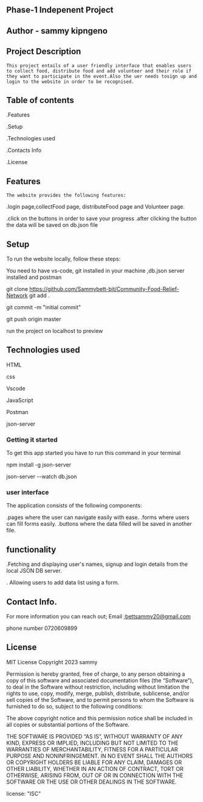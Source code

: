 ## Phase-1 Indepenent Project
## Author - sammy kipngeno

## Project Description
    This project entails of a user friendly interface that enables users to collect food, distribute food and add volunteer and their role if they want to participate in the event.Also the uer needs tosign up and login to the website in order to be recognised.
## Table of contents
.Features 

.Setup 

.Technologies used 

.Contacts Info 

.License

## Features
    The website provides the following features:

.login page,collectFood page, distributeFood page and Volunteer page.

.click on the buttons in order to save your progress
.after clicking the button the data will be saved on db.json file
## Setup
To run the website locally, follow these steps:

You need to have vs-code, git installed in your machine ,db.json server installed and postman

git clone https://github.com/Sammybett-bit/Community-Food-Relief-Network
git add .

git commit -m "initial commit"

git push origin master

run the project on localhost to preview

## Technologies used
HTML

css

Vscode

JavaScript

Postman

json-server

### Getting it started

To get this app started you have to run this command in your terminal

   npm install -g json-server

   json-server --watch db.json

### user interface

The application consists of the following components:

.pages where the user can navigate easily with ease.
.forms where users can fill forms easily.
.buttons where the data filled will be saved in another file.

## functionality
.Fetching and displaying user's names, signup and login details from the local JSON DB server.
 
  . Allowing users to add data list using a form.

## Contact Info.
For more information you can reach out; Email ;bettsammy20@gmail.com

phone number 0720609899

## License
MIT License Copyright 2023 sammy

Permission is hereby granted, free of charge, to any person obtaining a copy of this software and associated documentation files (the “Software”), to deal in the Software without restriction, including without limitation the rights to use, copy, modify, merge, publish, distribute, sublicense, and/or sell copies of the Software, and to permit persons to whom the Software is furnished to do so, subject to the following conditions:

The above copyright notice and this permission notice shall be included in all copies or substantial portions of the Software.

THE SOFTWARE IS PROVIDED “AS IS”, WITHOUT WARRANTY OF ANY KIND, EXPRESS OR IMPLIED, INCLUDING BUT NOT LIMITED TO THE WARRANTIES OF MERCHANTABILITY, FITNESS FOR A PARTICULAR PURPOSE AND NONINFRINGEMENT. IN NO EVENT SHALL THE AUTHORS OR COPYRIGHT HOLDERS BE LIABLE FOR ANY CLAIM, DAMAGES OR OTHER LIABILITY, WHETHER IN AN ACTION OF CONTRACT, TORT OR OTHERWISE, ARISING FROM, OUT OF OR IN CONNECTION WITH THE SOFTWARE OR THE USE OR OTHER DEALINGS IN THE SOFTWARE.

license: "ISC"